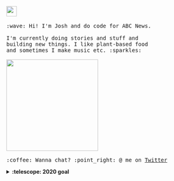 <p>
  <img src="https://user-images.githubusercontent.com/5679180/79618120-0daffb80-80be-11ea-819e-d2b0fa904d07.gif" width="27px">
  <br><br>
  <samp>
    :wave: Hi! I'm Josh and do code for ABC News.
    <br><br>I'm currently doing stories and stuff and
    <br>building new things. I like plant-based food
    <br>and sometimes I make music etc. :sparkles:<br><br>
    <img src="https://i.imgur.com/kdKhgx6.gif" width="240px" align="center">
    <br><br>:coffee: Wanna chat? :point_right: @ me on <a href="https://twitter.com/phocks">Twitter</a>
  </samp>
</p>

<details>
  <summary><b>:telescope: 2020 goal</b></summary>
  This year has been crazy and I think it's only going to get crazier. Anything I achive this year will be great. Hopefully we buy a little house so we have somewhere to raise our daughter Vada.
</details>
